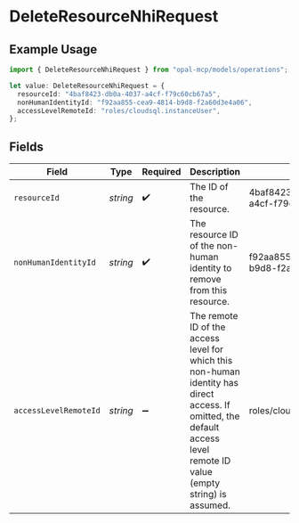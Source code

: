 # DeleteResourceNhiRequest

## Example Usage

```typescript
import { DeleteResourceNhiRequest } from "opal-mcp/models/operations";

let value: DeleteResourceNhiRequest = {
  resourceId: "4baf8423-db0a-4037-a4cf-f79c60cb67a5",
  nonHumanIdentityId: "f92aa855-cea9-4814-b9d8-f2a60d3e4a06",
  accessLevelRemoteId: "roles/cloudsql.instanceUser",
};
```

## Fields

| Field                                                                                                                                                                  | Type                                                                                                                                                                   | Required                                                                                                                                                               | Description                                                                                                                                                            | Example                                                                                                                                                                |
| ---------------------------------------------------------------------------------------------------------------------------------------------------------------------- | ---------------------------------------------------------------------------------------------------------------------------------------------------------------------- | ---------------------------------------------------------------------------------------------------------------------------------------------------------------------- | ---------------------------------------------------------------------------------------------------------------------------------------------------------------------- | ---------------------------------------------------------------------------------------------------------------------------------------------------------------------- |
| `resourceId`                                                                                                                                                           | *string*                                                                                                                                                               | :heavy_check_mark:                                                                                                                                                     | The ID of the resource.                                                                                                                                                | 4baf8423-db0a-4037-a4cf-f79c60cb67a5                                                                                                                                   |
| `nonHumanIdentityId`                                                                                                                                                   | *string*                                                                                                                                                               | :heavy_check_mark:                                                                                                                                                     | The resource ID of the non-human identity to remove from this resource.                                                                                                | f92aa855-cea9-4814-b9d8-f2a60d3e4a06                                                                                                                                   |
| `accessLevelRemoteId`                                                                                                                                                  | *string*                                                                                                                                                               | :heavy_minus_sign:                                                                                                                                                     | The remote ID of the access level for which this non-human identity has direct access. If omitted, the default access level remote ID value (empty string) is assumed. | roles/cloudsql.instanceUser                                                                                                                                            |